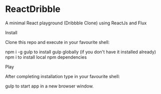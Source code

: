 # ReactDribble

A minimal React playground (Dribbble Clone) using ReactJs and Flux

Install

Clone this repo and execute in your favourite shell:

npm i -g gulp to install gulp globally (if you don't have it installed already)
npm i to install local npm dependencies

Play

After completing installation type in your favourite shell:

gulp to start app in a new browser window. 
